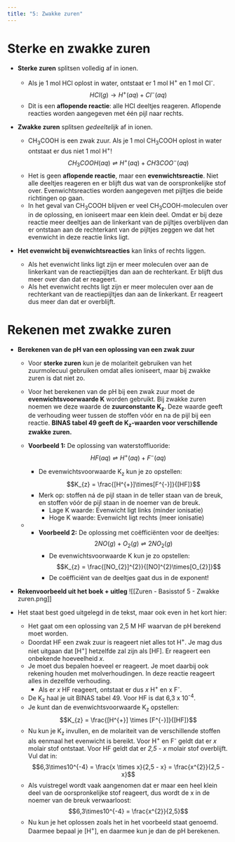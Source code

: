 ```yaml
---
title: "5: Zwakke zuren"
---
```


# Sterke en zwakke zuren
- **Sterke zuren** splitsen volledig af in ionen.
	- Als je 1 mol HCl oplost in water, ontstaat er 1 mol H<sup>+</sup> en 1 mol Cl<sup>-</sup>. $$HCl (g) \rightarrow H^{+} (aq) + Cl^{-} (aq)$$
	- Dit is een **aflopende reactie**: alle HCl deeltjes reageren. Aflopende reacties worden aangegeven met één pijl naar rechts.

- **Zwakke zuren** splitsen *gedeeltelijk* af in ionen.
	- CH<sub>3</sub>COOH is een zwak zuur. Als je 1 mol CH<sub>3</sub>COOH oplost in water ontstaat er dus niet 1 mol H<sup>+</sup>! $$CH_{3}COOH (aq) \rightleftharpoons H^{+} (aq) + CH3COO^{-} (aq)$$
	- Het is geen **aflopende reactie**, maar een **evenwichtsreactie**. Niet alle deeltjes reageren en er blijft dus wat van de oorspronkelijke stof over. Evenwichtsreacties worden aangegeven met pijltjes die beide richtingen op gaan.
	- In het geval van CH<sub>3</sub>COOH blijven er veel CH<sub>3</sub>COOH-moleculen over in de oplossing, en ioniseert maar een klein deel. Omdat er bij deze reactie meer deeltjes aan de linkerkant van de pijltjes overblijven dan er ontstaan aan de rechterkant van de pijltjes zeggen we dat het evenwicht in deze reactie links ligt.

- **Het evenwicht bij evenwichtsreacties** kan links of rechts liggen.
	- Als het evenwicht links ligt zijn er meer moleculen over aan de linkerkant van de reactiepijltjes dan aan de rechterkant. Er blijft dus meer over dan dat er reageert.
	- Als het evenwicht rechts ligt zijn er meer moleculen over aan de rechterkant van de reactiepijltjes dan aan de linkerkant. Er reageert dus meer dan dat er overblijft.

# Rekenen met zwakke zuren
- **Berekenen van de pH van een oplossing van een zwak zuur**
	- Voor **sterke zuren** kun je de molariteit gebruiken van het zuurmolecuul gebruiken omdat alles ioniseert, maar bij zwakke zuren is dat niet zo.
	- Voor het berekenen van de pH bij een zwak zuur moet de **evenwichtsvoorwaarde K** worden gebruikt. Bij zwakke zuren noemen we deze waarde de **zuurconstante K<sub>z</sub>**. Deze waarde geeft de verhouding weer tussen de stoffen vóór en na de pijl bij een reactie. **BINAS tabel 49 geeft de K<sub>z</sub>-waarden voor verschillende zwakke zuren.**

	- **Voorbeeld 1:** De oplossing van waterstoffluoride: $$HF (aq) \rightleftharpoons H^{+} (aq)+ F^{-} (aq)$$
		- De evenwichtsvoorwaarde K<sub>z</sub> kun je zo opstellen: $$K_{z} = \frac{[H^{+}]\times[F^{-}]}{[HF]}$$
		- Merk op: stoffen ná de pijl staan in de teller staan van de breuk, en stoffen vóór de pijl staan in de noemer van de breuk.
			- Lage K waarde: Evenwicht ligt links (minder ionisatie)
			- Hoge K waarde: Evenwicht ligt rechts (meer ionisatie)

	- - **Voorbeeld 2:** De oplossing met coëfficiënten voor de deeltjes: $$ 2NO (g) + O_{2} (g) \rightleftharpoons 2 NO_{2} (g)$$
		- De evenwichtsvoorwaarde K kun je zo opstellen: $$K_{z} = \frac{[NO_{2}]^{2}}{[NO]^{2}\times[O_{2}]}$$
		- De coëfficiënt van de deeltjes gaat dus in de exponent!

- **Rekenvoorbeeld uit het boek + uitleg**
![[Zuren - Basisstof 5 - Zwakke zuren.png]]
- Het staat best goed uitgelegd in de tekst, maar ook even in het kort hier:
	- Het gaat om een oplossing van 2,5 M HF waarvan de pH berekend moet worden.
	- Doordat HF een zwak zuur is reageert niet alles tot H<sup>+</sup>. Je mag dus niet uitgaan dat \[H<sup>+</sup>\] hetzelfde zal zijn als \[HF\]. Er reageert een onbekende hoeveelheid *x*.
	- Je moet dus bepalen hoeveel er reageert. Je moet daarbij ook rekening houden met molverhoudingen. In deze reactie reageert alles in dezelfde verhouding.
		- Als er *x* HF reageert, ontstaat er dus *x* H<sup>+</sup> en x F<sup>-</sup>.
	- De K<sub>z</sub> haal je uit BINAS tabel 49. Voor HF is dat 6,3 x 10<sup>-4</sup>.
	- Je kunt dan de evenwichtsvoorwaarde K<sub>z</sub> opstellen: $$K_{z} = \frac{[H^{+}] \times [F^{-}]}{[HF]}$$
	- Nu kun je K<sub>z</sub> invullen, en de molariteit van de verschillende stoffen als eenmaal het evenwicht is bereikt. Voor H<sup>+</sup> en F<sup>-</sup> geldt dat er *x* molair stof ontstaat. Voor HF geldt dat er *2,5 - x* molair stof overblijft. Vul dat in: $$6,3\times10^{-4} = \frac{x \times x}{2,5 - x} = \frac{x^{2}}{2,5 - x}$$
	- Als vuistregel wordt vaak aangenomen dat er maar een heel klein deel van de oorspronkelijke stof reageert, dus wordt de x in de noemer van de breuk verwaarloost: $$6,3\times10^{-4} = \frac{x^{2}}{2,5}$$
	- Nu kun je het oplossen zoals het in het voorbeeld staat genoemd. Daarmee bepaal je \[H<sup>+</sup>\], en daarmee kun je dan de pH berekenen.